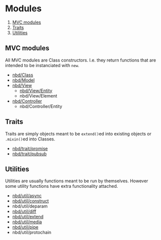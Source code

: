 # Modules

1. [MVC modules](#mvc-modules)
2. [Traits](#traits)
3. [Utilities](#utilities)

## MVC modules

All MVC modules are Class constructors. I.e. they return functions that are intended to be instanciated with `new`.

* [nbd/Class](mvc/Class.md)
* [nbd/Model](mvc/Model.md)
* [nbd/View](mvc/View.md)
  * [nbd/View/Entity](mvc/View/Entity.md)
  * nbd/View/Element
* [nbd/Controller](mvc/Controller.md)
  * nbd/Controller/Entity

## Traits

Traits are simply objects meant to be `extend()`ed into existing objects or `.mixin()`ed into Classes.

* [nbd/trait/promise](trait/promise.md)
* [nbd/trait/pubsub](trait/pubsub.md)

## Utilities

Utilities are usually functions meant to be run by themselves. However some utility functions have extra functionality attached.

* [nbd/util/async](util/async.md)
* [nbd/util/construct](util/construct.md)
* nbd/util/deparam
* [nbd/util/diff](util/diff.md)
* [nbd/util/extend](util/extend.md)
* [nbd/util/media](util/media.md)
* [nbd/util/pipe](util/pipe.md)
* nbd/util/protochain
